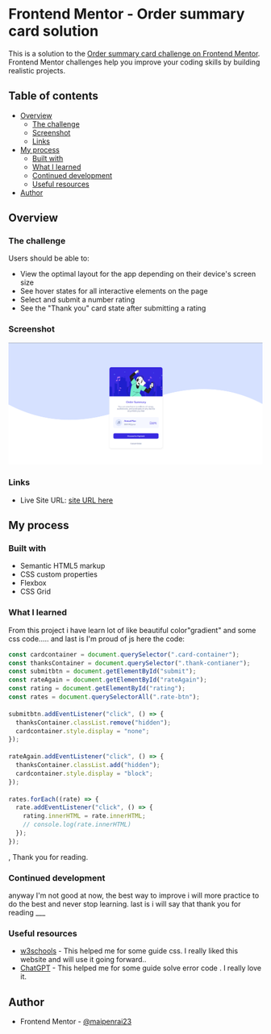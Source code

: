 # Frontend Mentor - Order summary card solution

This is a solution to the [Order summary card challenge on Frontend Mentor](https://www.frontendmentor.io/challenges/order-summary-component-QlPmajDUj). Frontend Mentor challenges help you improve your coding skills by building realistic projects.

## Table of contents

- [Overview](#overview)
  - [The challenge](#the-challenge)
  - [Screenshot](#screenshot)
  - [Links](#links)
- [My process](#my-process)
  - [Built with](#built-with)
  - [What I learned](#what-i-learned)
  - [Continued development](#continued-development)
  - [Useful resources](#useful-resources)
- [Author](#author)

## Overview

### The challenge

Users should be able to:

- View the optimal layout for the app depending on their device's screen size
- See hover states for all interactive elements on the page
- Select and submit a number rating
- See the "Thank you" card state after submitting a rating

### Screenshot

![](./assets/images/Screenshot.png)

### Links

- Live Site URL: [site URL here](https://masterpm.github.io/Order-summary-card/)

## My process

### Built with

- Semantic HTML5 markup
- CSS custom properties
- Flexbox
- CSS Grid

### What I learned

From this project i have learn lot of like beautiful color"gradient" and some css code..... and last is I'm proud of js here the code:

```js
const cardcontainer = document.querySelector(".card-container");
const thanksContainer = document.querySelector(".thank-contianer");
const submitbtn = document.getElementById("submit");
const rateAgain = document.getElementById("rateAgain");
const rating = document.getElementById("rating");
const rates = document.querySelectorAll(".rate-btn");

submitbtn.addEventListener("click", () => {
  thanksContainer.classList.remove("hidden");
  cardcontainer.style.display = "none";
});

rateAgain.addEventListener("click", () => {
  thanksContainer.classList.add("hidden");
  cardcontainer.style.display = "block";
});

rates.forEach((rate) => {
  rate.addEventListener("click", () => {
    rating.innerHTML = rate.innerHTML;
    // console.log(rate.innerHTML)
  });
});
```

, Thank you for reading.

### Continued development

anyway I'm not good at now, the best way to improve i will more practice to do the best and never stop learning. last is i will say that thank you for reading \_\_\_

### Useful resources

- [w3schools](https://www.w3schools.com/) - This helped me for some guide css. I really liked this website and will use it going forward..
- [ChatGPT](https://chat.openai.com) - This helped me for some guide solve error code . I really love it.

## Author

- Frontend Mentor - [@maipenrai23](https://www.frontendmentor.io/profile/maipenrai23)
